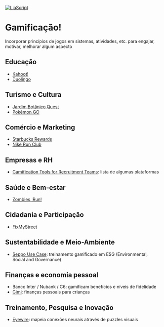 <!--
author:   Andrea Charão

email:    andrea@inf.ufsm.br

version:  0.0.1

language: PT-BR

narrator: Brazilian Portuguese Female

comment:  Material de apoio para a disciplina
          ELC117 - Paradigmas de Programação
          da Universidade Federal de Santa Maria

translation: English  translations/English.md

-->

<!--
nvm use v14.21.1
liascript-devserver --input README.md --port 3001 --live
-->

[![LiaScript](https://raw.githubusercontent.com/LiaScript/LiaScript/master/badges/course.svg)](https://liascript.github.io/course/?https://raw.githubusercontent.com/AndreaInfUFSM/elc117-2025b/main/classes/gamification/README.md)


# Gamificação!

Incorporar princípios de jogos em sistemas, atividades, etc. para engajar, motivar, melhorar algum aspecto

## Educação

- [Kahoot!](https://kahoot.com)
- [Duolingo](https://www.duolingo.com)

## Turismo e Cultura

- [Jardim Botânico Quest](https://vmferreira.itch.io/jardim-botnico-quest)
- [Pokémon GO](https://pokemongolive.com)

## Comércio e Marketing

- [Starbucks Rewards](https://www.starbucks.com/rewards)
- [Nike Run Club](https://www.nike.com/nrc-app)

## Empresas e RH

- [Gamification Tools for Recruitment Teams](https://oneupsales.com/blog/gamification-recruitment-tools): lista de algumas plataformas

## Saúde e Bem-estar

- [Zombies, Run!](https://zombiesrungame.com)

## Cidadania e Participação

- [FixMyStreet](http://fixmystreet.org)

## Sustentabilidade e Meio-Ambiente

- [Seppo Use Case](https://seppo.io/blog/sustainability-talk-into-actions/): treinamento gamificado em ESG (Environmental, Social and Governance)

## Finanças e economia pessoal

- Banco Inter / Nubank / C6: gamificam benefícios e níveis de fidelidade
- [Gimi](https://gimi.com/): finanças pessoais para crianças

## Treinamento, Pesquisa e Inovação

- [Eyewire](https://eyewire.org): mapeia conexões neurais através de puzzles visuais
